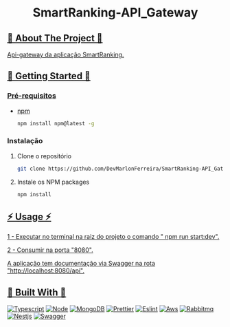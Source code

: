 <a name="readme-top"></a>

<h1 align="center">SmartRanking-API_Gateway</h1>

<!-- ABOUT THE PROJECT -->
<h2 tabindex="-1" dir="auto"><a id="user-content--about-the-project" class="anchor" aria-hidden="true" tabindex="-1" href="#about-the-project">🔭 About The Project 🔭</h2>

Api-gateway da aplicação SmartRanking.

<!-- GETTING STARTED -->
<h2 tabindex="-1" dir="auto"><a id="getting-started" class="anchor" aria-hidden="true" tabindex="-1" href="#getting-started">🚀 Getting Started 🚀</h2>


### Pré-requisitos

- npm

  ```sh
  npm install npm@latest -g
  ```

### Instalação

1. Clone o repositório
   ```sh
   git clone https://github.com/DevMarlonFerreira/SmartRanking-API_Gateway
   ```
2. Instale os NPM packages
   ```sh
   npm install
   ```

<!-- USAGE EXAMPLES -->
<h2 tabindex="-1" dir="auto"><a id="user-content--usage" class="anchor" aria-hidden="true" tabindex="-1" href="#-usage">⚡ Usage ⚡</h2>

1 - Executar no terminal na raiz do projeto o comando " npm run start:dev".

2 - Consumir na porta "8080".

A aplicação tem documentação via Swagger na rota "http://localhost:8080/api".

<h2 tabindex="-1" dir="auto"><a id="user-content--built-with" class="anchor" aria-hidden="true" tabindex="-1" href="#-built-with">🔧 Built With 🔧</h2>

[![Typescript][Typescript.org]][Typescript-url]
[![Node][Node.org]][Node-url]
[![MongoDB][mongodb.com]][MongoDB-url]
[![Prettier][prettier.io]][Prettier-url]
[![Eslint][eslint.org]][Eslint-url]
[![Aws][aws.com]][aws-url]
[![Rabbitmq][rabbitmq.io]][rabbitmq-url]
[![Nestjs][nestjs.com]][nestjs-url]
[![Swagger][swagger.io]][swagger-url]

<!-- MARKDOWN LINKS & IMAGES -->
<!-- https://www.markdownguide.org/basic-syntax/#reference-style-links -->

[Node.org]: https://img.shields.io/badge/Node.js-43853D?style=for-the-badge&logo=node.js&logoColor=white
[Node-url]: https://nodejs.org

[Typescript.org]: https://img.shields.io/badge/TypeScript-007ACC?style=for-the-badge&logo=typescript&logoColor=white
[Typescript-url]: https://www.typescriptlang.org

[mongodb.com]: https://img.shields.io/badge/MongoDB-4EA94B?style=for-the-badge&logo=mongodb&logoColor=white
[MongoDB-url]: https://www.mongodb.com/

[eslint.org]: https://img.shields.io/badge/eslint-3A33D1?style=for-the-badge&logo=eslint&logoColor=white
[Eslint-url]: https://eslint.org/

[prettier.io]: https://img.shields.io/badge/prettier-1A2C34?style=for-the-badge&logo=prettier&logoColor=F7BA3E
[Prettier-url]: https://prettier.io/

[aws.com]: https://img.shields.io/badge/Amazon_AWS-232F3E?style=for-the-badge&logo=amazon-aws&logoColor=white
[aws-url]: https://aws.amazon.com/pt/

[rabbitmq.io]: https://img.shields.io/badge/rabbitmq-%23FF6600.svg?&style=for-the-badge&logo=rabbitmq&logoColor=white
[rabbitmq-url]: https://rabbitmq.com/

[nestjs.com]: https://img.shields.io/badge/nestjs-%23E0234E.svg?style=for-the-badge&logo=nestjs&logoColor=white
[nestjs-url]: https://nestjs.com/

[swagger.io]: https://img.shields.io/badge/-Swagger-%23Clojure?style=for-the-badge&logo=swagger&logoColor=white
[swagger-url]: https://swagger.io/
